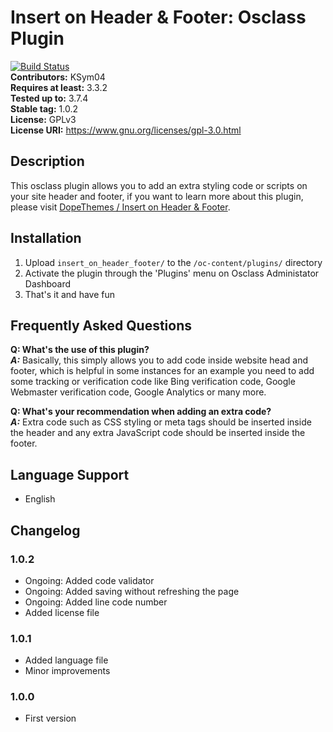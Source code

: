 # Insert on Header & Footer: Osclass Plugin  
[![Build Status](https://travis-ci.org/KSym04/insert_on_header_footer.svg?branch=master)](https://travis-ci.org/KSym04/insert_on_header_footer)   
**Contributors:** KSym04  
**Requires at least:** 3.3.2  
**Tested up to:** 3.7.4  
**Stable tag:** 1.0.2  
**License:** GPLv3  
**License URI:** https://www.gnu.org/licenses/gpl-3.0.html  

## Description ##

This osclass plugin allows you to add an extra styling code or scripts on your site header and footer, if you want to learn more about this plugin, please visit [DopeThemes / Insert on Header & Footer](https://www.dopethemes.com/plugins/insert-on-header-footer/ "DopeThemes / Insert on Header & Footer").

## Installation ##
1. Upload `insert_on_header_footer/` to the `/oc-content/plugins/` directory
2. Activate the plugin through the 'Plugins' menu on Osclass Administator Dashboard
3. That's it and have fun

## Frequently Asked Questions ##
**Q: What's the use of this plugin?**  
**_A:_** Basically, this simply allows you to add code inside website head and footer, which is helpful in some instances for an example you need to add some tracking or verification code like Bing verification code, Google Webmaster verification code, Google Analytics or many more.

**Q: What's your recommendation when adding an extra code?**  
**_A:_** Extra code such as CSS styling or meta tags should be inserted inside the header and any extra JavaScript code should be inserted inside the footer.  

## Language Support ##  

* English

## Changelog ##

### 1.0.2 ###
* Ongoing: Added code validator
* Ongoing: Added saving without refreshing the page
* Ongoing: Added line code number
* Added license file

### 1.0.1 ###
* Added language file
* Minor improvements

### 1.0.0 ###
* First version
